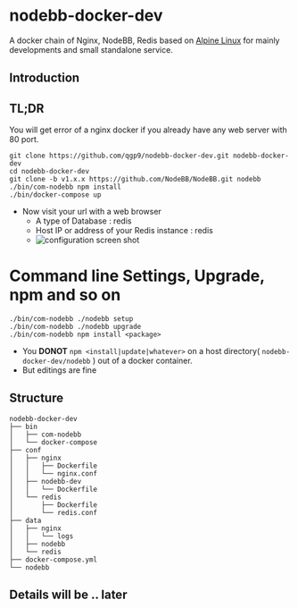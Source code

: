 # nodebb-docker-dev

A docker chain of Nginx, NodeBB, Redis based on [Alpine Linux](http://www.alpinelinux.org) for mainly developments and small standalone service. 

## Introduction

## TL;DR
You will get error of a nginx docker if you already have any web server with 80 port.
```
git clone https://github.com/qgp9/nodebb-docker-dev.git nodebb-docker-dev
cd nodebb-docker-dev
git clone -b v1.x.x https://github.com/NodeBB/NodeBB.git nodebb
./bin/com-nodebb npm install
./bin/docker-compose up 
```
* Now visit your url with a web browser
  * A type of Database : redis
  * Host IP or address of your Redis instance : redis
  * ![configuration screen shot](http://i.imgur.com/sNyWa2O.jpg)

# Command line Settings, Upgrade, npm  and so on
```
./bin/com-nodebb ./nodebb setup
./bin/com-nodebb ./nodebb upgrade
./bin/com-nodebb npm install <package>
```
* You **DONOT** `npm <install|update|whatever>` on a host directory( `nodebb-docker-dev/nodebb` ) out of a docker container.
* But editings are fine

## Structure
```
nodebb-docker-dev
├── bin
│   ├── com-nodebb
│   └── docker-compose
├── conf
│   ├── nginx
│   │   ├── Dockerfile
│   │   └── nginx.conf
│   ├── nodebb-dev
│   │   └── Dockerfile
│   └── redis
│       ├── Dockerfile
│       └── redis.conf
├── data
│   ├── nginx
│   │   └── logs
│   ├── nodebb
│   └── redis
├── docker-compose.yml
└── nodebb
```
## Details will be .. later
